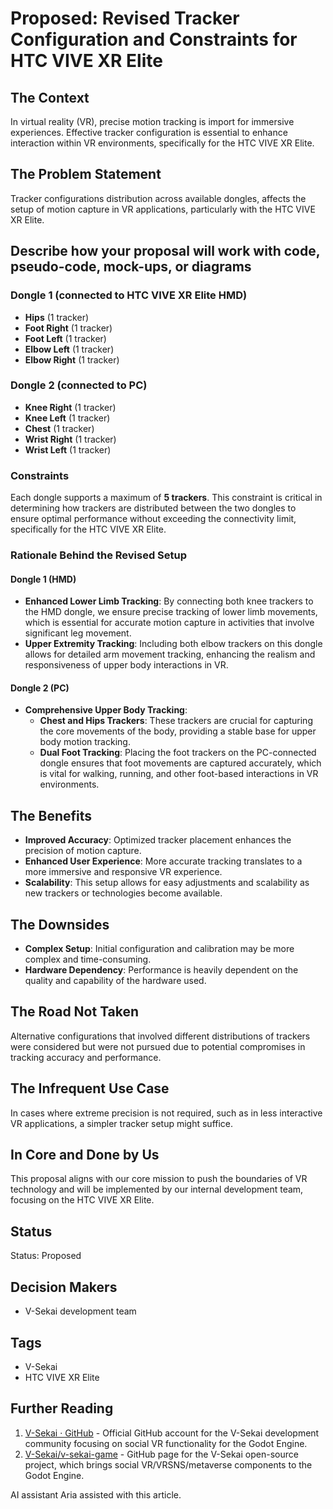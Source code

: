 # Proposed: Revised Tracker Configuration and Constraints for HTC VIVE XR Elite

## The Context

In virtual reality (VR), precise motion tracking is import for immersive experiences. Effective tracker configuration is essential to enhance interaction within VR environments, specifically for the HTC VIVE XR Elite.

## The Problem Statement

Tracker configurations distribution across available dongles, affects the setup of motion capture in VR applications, particularly with the HTC VIVE XR Elite.

## Describe how your proposal will work with code, pseudo-code, mock-ups, or diagrams

### Dongle 1 (connected to HTC VIVE XR Elite HMD)

- **Hips** (1 tracker)
- **Foot Right** (1 tracker)
- **Foot Left** (1 tracker)
- **Elbow Left** (1 tracker)
- **Elbow Right** (1 tracker)

### Dongle 2 (connected to PC)

- **Knee Right** (1 tracker)
- **Knee Left** (1 tracker)
- **Chest** (1 tracker)
- **Wrist Right** (1 tracker)
- **Wrist Left** (1 tracker)

### Constraints

Each dongle supports a maximum of **5 trackers**. This constraint is critical in determining how trackers are distributed between the two dongles to ensure optimal performance without exceeding the connectivity limit, specifically for the HTC VIVE XR Elite.

### Rationale Behind the Revised Setup

#### **Dongle 1 (HMD)**

- **Enhanced Lower Limb Tracking**: By connecting both knee trackers to the HMD dongle, we ensure precise tracking of lower limb movements, which is essential for accurate motion capture in activities that involve significant leg movement.
- **Upper Extremity Tracking**: Including both elbow trackers on this dongle allows for detailed arm movement tracking, enhancing the realism and responsiveness of upper body interactions in VR.

#### **Dongle 2 (PC)**

- **Comprehensive Upper Body Tracking**:
  - **Chest and Hips Trackers**: These trackers are crucial for capturing the core movements of the body, providing a stable base for upper body motion tracking.
  - **Dual Foot Tracking**: Placing the foot trackers on the PC-connected dongle ensures that foot movements are captured accurately, which is vital for walking, running, and other foot-based interactions in VR environments.

## The Benefits

- **Improved Accuracy**: Optimized tracker placement enhances the precision of motion capture.
- **Enhanced User Experience**: More accurate tracking translates to a more immersive and responsive VR experience.
- **Scalability**: This setup allows for easy adjustments and scalability as new trackers or technologies become available.

## The Downsides

- **Complex Setup**: Initial configuration and calibration may be more complex and time-consuming.
- **Hardware Dependency**: Performance is heavily dependent on the quality and capability of the hardware used.

## The Road Not Taken

Alternative configurations that involved different distributions of trackers were considered but were not pursued due to potential compromises in tracking accuracy and performance.

## The Infrequent Use Case

In cases where extreme precision is not required, such as in less interactive VR applications, a simpler tracker setup might suffice.

## In Core and Done by Us

This proposal aligns with our core mission to push the boundaries of VR technology and will be implemented by our internal development team, focusing on the HTC VIVE XR Elite.

## Status

Status: Proposed <!-- Draft | Proposed | Rejected | Accepted | Deprecated | Superseded by -->

## Decision Makers

- V-Sekai development team

## Tags

- V-Sekai
- HTC VIVE XR Elite

## Further Reading

1. [V-Sekai · GitHub](https://github.com/v-sekai) - Official GitHub account for the V-Sekai development community focusing on social VR functionality for the Godot Engine.
2. [V-Sekai/v-sekai-game](https://github.com/v-sekai/v-sekai-game) - GitHub page for the V-Sekai open-source project, which brings social VR/VRSNS/metaverse components to the Godot Engine.

AI assistant Aria assisted with this article.
